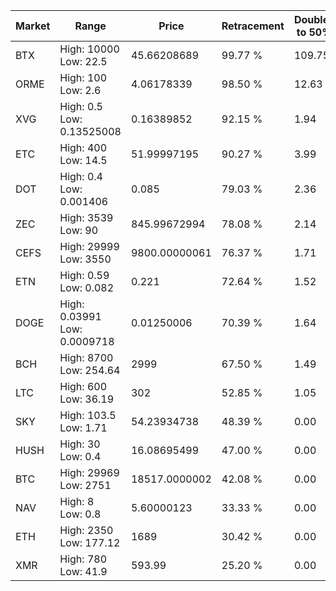 | Market | Range | Price| Retracement | Doubles to 50% |
| --- | --- | --- | --- | --- |
| BTX | High: 10000<br />Low: 22.5 | 45.66208689 | 99.77 % | 109.75 |
| ORME | High: 100<br />Low: 2.6 | 4.06178339 | 98.50 % | 12.63 |
| XVG | High: 0.5<br />Low: 0.13525008 | 0.16389852 | 92.15 % | 1.94 |
| ETC | High: 400<br />Low: 14.5 | 51.99997195 | 90.27 % | 3.99 |
| DOT | High: 0.4<br />Low: 0.001406 | 0.085 | 79.03 % | 2.36 |
| ZEC | High: 3539<br />Low: 90 | 845.99672994 | 78.08 % | 2.14 |
| CEFS | High: 29999<br />Low: 3550 | 9800.00000061 | 76.37 % | 1.71 |
| ETN | High: 0.59<br />Low: 0.082 | 0.221 | 72.64 % | 1.52 |
| DOGE | High: 0.03991<br />Low: 0.0009718 | 0.01250006 | 70.39 % | 1.64 |
| BCH | High: 8700<br />Low: 254.64 | 2999 | 67.50 % | 1.49 |
| LTC | High: 600<br />Low: 36.19 | 302 | 52.85 % | 1.05 |
| SKY | High: 103.5<br />Low: 1.71 | 54.23934738 | 48.39 % | 0.00 |
| HUSH | High: 30<br />Low: 0.4 | 16.08695499 | 47.00 % | 0.00 |
| BTC | High: 29969<br />Low: 2751 | 18517.0000002 | 42.08 % | 0.00 |
| NAV | High: 8<br />Low: 0.8 | 5.60000123 | 33.33 % | 0.00 |
| ETH | High: 2350<br />Low: 177.12 | 1689 | 30.42 % | 0.00 |
| XMR | High: 780<br />Low: 41.9 | 593.99 | 25.20 % | 0.00 |
